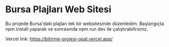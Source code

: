 # Bursa Plajları Web Sitesi

Bu projede Bursa'daki plajları tek bir websitesinde düzenledim. 
Başlangıçta npm install yaparak ve sonrasında npm run dev ile çalıştırabilirsiniz.

Vercel link:
https://bitirme-projesi-opal.vercel.app/
